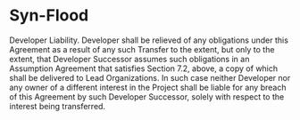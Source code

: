 # Syn-Flood

Developer Liability. Developer shall be relieved of any obligations under this Agreement as a result of any such Transfer to the extent, but only to the extent, that Developer Successor assumes such obligations in an Assumption Agreement that satisfies Section 7.2, above, a copy of which shall be delivered to Lead Organizations. In such case neither Developer nor any owner of a different interest in the Project shall be liable for any breach of this Agreement by such Developer Successor, solely with respect to the interest being transferred.

